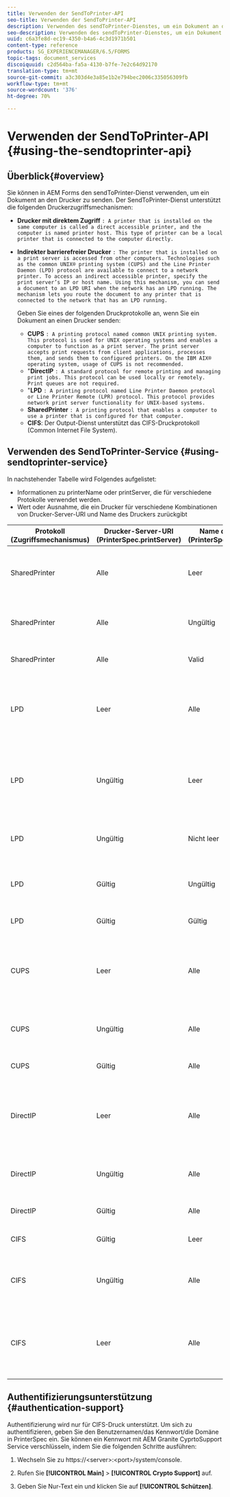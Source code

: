 ```yaml
---
title: Verwenden der SendToPrinter-API
seo-title: Verwenden der SendToPrinter-API
description: Verwenden des sendToPrinter-Dienstes, um ein Dokument an den Drucker zu senden.
seo-description: Verwenden des sendToPrinter-Dienstes, um ein Dokument an den Drucker zu senden.
uuid: c6a3fe8d-ec19-4350-b4a6-4c3d1971b501
content-type: reference
products: SG_EXPERIENCEMANAGER/6.5/FORMS
topic-tags: document_services
discoiquuid: c2d564ba-fa5a-4130-b7fe-7e2c64d92170
translation-type: tm+mt
source-git-commit: a3c303d4e3a85e1b2e794bec2006c335056309fb
workflow-type: tm+mt
source-wordcount: '376'
ht-degree: 70%

---
```



# Verwenden der SendToPrinter-API {#using-the-sendtoprinter-api}

## Überblick{#overview}

Sie können in AEM Forms den sendToPrinter-Dienst verwenden, um ein Dokument an den Drucker zu senden. Der SendToPrinter-Dienst unterstützt die folgenden Druckerzugriffsmechanismen:

* **Drucker mit direktem Zugriff** `: A printer that is installed on the same computer is called a direct accessible printer, and the computer is named printer host. This type of printer can be a local printer that is connected to the computer directly.`

* **Indirekter barrierefreier Drucker** `: The printer that is installed on a print server is accessed from other computers. Technologies such as the common UNIX® printing system (CUPS) and the Line Printer Daemon (LPD) protocol are available to connect to a network printer. To access an indirect accessible printer, specify the print server’s IP or host name. Using this mechanism, you can send a document to an LPD URI when the network has an LPD running. The mechanism lets you route the document to any printer that is connected to the network that has an LPD running.`

   Geben Sie eines der folgenden Druckprotokolle an, wenn Sie ein Dokument an einen Drucker senden:

   * **CUPS** `: A printing protocol named common UNIX printing system. This protocol is used for UNIX operating systems and enables a computer to function as a print server. The print server accepts print requests from client applications, processes them, and sends them to configured printers. On the IBM AIX® operating system, usage of CUPS is not recommended.`
   * &quot;**DirectIP** `: A standard protocol for remote printing and managing print jobs. This protocol can be used locally or remotely. Print queues are not required.`
   * &quot;**LPD** `: A printing protocol named Line Printer Daemon protocol or Line Printer Remote (LPR) protocol. This protocol provides network print server functionality for UNIX-based systems.`
   * **SharedPrinter** `: A printing protocol that enables a computer to use a printer that is configured for that computer.`
   * **CIFS**: Der Output-Dienst unterstützt das CIFS-Druckprotokoll (Common Internet File System).

## Verwenden des SendToPrinter-Service {#using-sendtoprinter-service}

In nachstehender Tabelle wird Folgendes aufgelistet:

* Informationen zu printerName oder printServer, die für verschiedene Protokolle verwendet werden.
* Wert oder Ausnahme, die ein Drucker für verschiedene Kombinationen von Drucker-Server-URI und Name des Druckers zurückgibt

| Protokoll (Zugriffsmechanismus) | Drucker-Server-URI (PrinterSpec.printServer) | Name des Druckers (PrinterSpec.printerName) | Ergebnis |
|--- |--- |--- |--- |
| SharedPrinter | Alle | Leer | Ausnahme: Das erforderliche Argument sPrinterName darf nicht leer sein. |
| SharedPrinter | Alle | Ungültig | Ausnahmefehler, der besagt, dass der Drucker nicht gefunden wurde. |
| SharedPrinter | Alle | Valid | Druckauftrag wird erfolgreich ausgeführt. |
| LPD | Leer | Alle | Ausnahmefehler, der besagt, dass das erforderliche Argument sPrintServerUri nicht leer sein darf. |
| LPD | Ungültig | Leer | Ausnahmefehler, der besagt, dass das erforderliche Argument sPrinterName nicht leer sein darf. |
| LPD | Ungültig | Nicht leer | Ausnahmefehler, der besagt, dass sPrintServerUri nicht gefunden wurde. |
| LPD | Gültig | Ungültig | Ausnahmefehler, der besagt, dass der Drucker nicht gefunden wurde. |
| LPD | Gültig | Gültig | Druckauftrag wird erfolgreich ausgeführt. |
| CUPS | Leer | Alle | Ausnahmefehler, der besagt, dass das erforderliche Argument sPrintServerUri nicht leer sein darf. |
| CUPS | Ungültig | Alle | Ausnahmefehler, der besagt, dass der Drucker nicht gefunden wurde. |
| CUPS | Gültig | Alle | Druckauftrag wird erfolgreich ausgeführt. |
| DirectIP | Leer | Alle | Ausnahmefehler, der besagt, dass das erforderliche Argument sPrintServerUri nicht leer sein darf. |
| DirectIP | Ungültig | Alle | Ausnahmefehler, der besagt, dass der Drucker nicht gefunden wurde. |
| DirectIP | Gültig | Alle | Druckauftrag wird erfolgreich ausgeführt. |
| CIFS | Gültig | Leer | Druckauftrag wird erfolgreich ausgeführt. |
| CIFS | Ungültig | Alle | Beim Drucken einen unbekannten Fehler bei Verwendung von CIFS aus. |
| CIFS | Leer | Alle | Ausnahmefehler, der besagt, dass das erforderliche Argument sPrintServerUri nicht leer sein darf. |

## Authentifizierungsunterstützung {#authentication-support}

Authentifizierung wird nur für CIFS-Druck unterstützt. Um sich zu authentifizieren, geben Sie den Benutzernamen/das Kennwort/die Domäne in PrinterSpec ein. Sie können ein Kennwort mit AEM Granite CyprtoSupport Service verschlüsseln, indem Sie die folgenden Schritte ausführen:

1. Wechseln Sie zu https://&lt;server>:&lt;port>/system/console.

1. Rufen Sie **[!UICONTROL Main]** > **[!UICONTROL Crypto Support]** auf.

1. Geben Sie Nur-Text ein und klicken Sie auf **[!UICONTROL Schützen]**.

